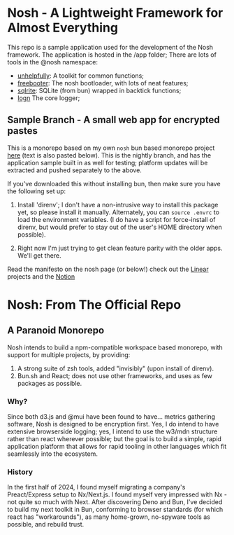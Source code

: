 # Nosh - A Lightweight Framework for Almost Everything

This repo is a sample application used for the development of the Nosh framework. The application is hosted in the /app folder; 
There are lots of tools in the @nosh namespace:

- [unhelpfully](https://github.com/TheSkyIsBlottedOut/nosh/tree/main/libs/%40nosh/unhelpfully): A toolkit for common functions;
- [freebooter](https://github.com/TheSkyIsBlottedOut/nosh/tree/main/libs/%40nosh/freebooter): The nosh bootloader, with lots of neat features;
- [sqlrite](https://github.com/TheSkyIsBlottedOut/nosh/tree/main/libs/%40nosh/sqlrite): SQLite (from bun) wrapped in backtick functions;
- [logn](https://github.com/TheSkyIsBlottedOut/nosh/tree/main/libs/%40nosh/logn) The core logger;

## Sample Branch - A small web app for encrypted pastes

This is a monorepo based on my own `nosh` bun based monorepo project [here](https://github.com/Holistic-Dogma/nosh/blob/main/README.md) (text is also pasted below). This is the nightly branch, and has the application sample built in as well for testing; platform updates will be extracted and pushed separately to the above.

If you've downloaded this without installing bun, then make sure
you have the following set up:

1. Install 'direnv'; I don't have a non-intrusive way to install this package yet, so please install it manually. Alternately, you can `source .envrc` to load the environment variables. (I do have a script for force-install of direnv, but would prefer to stay out of the user's HOME directory when possible).

2. Right now I'm just trying to get clean feature parity with the older apps. We'll get there.

Read the manifesto on the nosh page (or below!)
check out the [Linear](https://linear.app/fintech-black-ops/projects/all) projects
and the [Notion](https://www.notion.so/Axiomatic-Dogma-1494496f5d838066b08fd091feed4227)


# Nosh: From The Official Repo

## A Paranoid Monorepo

Nosh intends to build a npm-compatible workspace based monorepo, with support for multiple
projects, by providing:

1. A strong suite of zsh tools, added "invisibly" (upon install of direnv).
2. Bun.sh and React; does not use other frameworks, and uses as few packages as possible.

### Why?

Since both d3.js and @mui have been found to have... metrics gathering software, Nosh is
designed to be encryption first. Yes, I do intend to have extensive browserside logging;
yes, I intend to use the w3/mdn structure rather than react wherever possible; but the goal
is to build a simple, rapid application platform that allows for rapid tooling in other
languages which fit seamlessly into the ecosystem.

### History

In the first half of 2024, I found myself migrating a company's Preact/Express setup to
Nx/Next.js. I found myself very impressed with Nx - not quite so much with Next. After
discovering Deno and Bun, I've decided to build my next toolkit in Bun, conforming to
browser standards (for which react has "workarounds"), as many home-grown, no-spyware
tools as possible, and rebuild trust.
